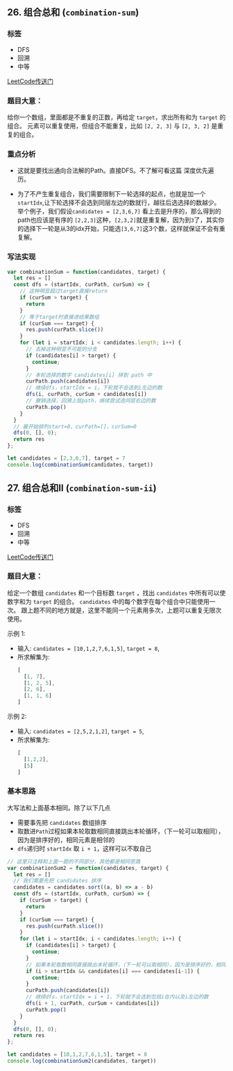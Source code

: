 ## 26. 组合总和 (`combination-sum`)

### 标签
* DFS
* 回溯
* 中等

[LeetCode传送门](https://leetcode-cn.com/problems/combination-sum/)

### 题目大意：
给你一个数组，里面都是不重复的正数，再给定 `target`，求出所有和为 `target` 的组合。 元素可以重复使用，但组合不能重复，比如 `[2, 2, 3]` 与 `[2, 3, 2]` 是重复的组合。

### 重点分析
* 这就是要找出通向合法解的Path。直接DFS。不了解可看这篇 深度优先遍历。

* 为了不产生重复组合，我们需要限制下一轮选择的起点，也就是加一个 `startIdx`,让下轮选择不会选到同层左边的数就行，越往后选选择的数越少。举个例子，我们假设`candidates = [2,3,6,7]` 看上去是升序的，那么得到的path也应该是有序的 `[2,2,3]`这种，`[2,3,2]`就是重复解，因为到`3`了，其实你的选择下一轮是从3的idx开始，只能选`[3,6,7]`这3个数，这样就保证不会有重复解。

### 写法实现
```JavaScript
var combinationSum = function(candidates, target) {
  let res = []
  const dfs = (startIdx, curPath, curSum) => {
    // 这种明显超过target直接return
    if (curSum > target) {
      return
    }
    // 等于target时直接进结果数组
    if (curSum === target) {
      res.push(curPath.slice())
    }
    for (let i = startIdx; i < candidates.length; i++) {
      // 去掉这种明显不可能的分支
      if (candidates[i] > target) {
        continue;
      }
      // 本轮选择的数字 candidates[i] 拼到 path 中
      curPath.push(candidates[i])
      // 继续dfs，startIdx = i，下轮就不会选到i左边的数
      dfs(i, curPath, curSum + candidates[i])
      // 撤销选择，回溯上层path，继续尝试选同层右边的数
      curPath.pop()
    }
  }
  // 最开始排列start=0，curPath=[]，curSum=0
  dfs(0, [], 0);
  return res
};

let candidates = [2,3,6,7], target = 7
console.log(combinationSum(candidates, target))
```

## 27. 组合总和II (`combination-sum-ii`)
### 标签
* DFS
* 回溯
* 中等

[LeetCode传送门](https://leetcode-cn.com/problems/combination-sum-ii/)

### 题目大意：
给定一个数组 `candidates` 和一个目标数 `target` ，找出 `candidates` 中所有可以使数字和为 `target` 的组合。
`candidates` 中的每个数字在每个组合中只能使用一次。
跟上题不同的地方就是，这里不能同一个元素用多次，上题可以重复无限次使用。

示例 1:
* 输入: `candidates = [10,1,2,7,6,1,5]`, `target = 8`,
* 所求解集为:
  ```JavaScript
  [
    [1, 7],
    [1, 2, 5],
    [2, 6],
    [1, 1, 6]
  ]
  ```

示例 2:
* 输入: `candidates = [2,5,2,1,2]`, `target = 5`,
* 所求解集为:
  ```JavaScript
  [
    [1,2,2],
    [5]
  ]
  ```

### 基本思路
大写法和上面基本相同。除了以下几点

* 需要事先把 `candidates` 数组排序
* 取数进`Path`过程如果本轮取数相同直接跳出本轮循环，（下一轮可以取相同），因为是排序好的，相同元素是相邻的
* `dfs`递归时 `startIdx` 取 `i + 1`，这样可以不取自己

```JavaScript
// 这里只注释和上面一题的不同部分，其他都是相同思路
var combinationSum2 = function(candidates, target) {
  let res = []
  // 我们需要先把 candidates 排序
  candidates = candidates.sort((a, b) => a - b)
  const dfs = (startIdx, curPath, curSum) => {
    if (curSum > target) {
      return
    }
    if (curSum === target) {
      res.push(curPath.slice())
    }
    for (let i = startIdx; i < candidates.length; i++) {
      if (candidates[i] > target) {
        continue;
      }
      // 如果本轮取数相同直接跳出本轮循环，（下一轮可以取相同），因为是排序好的，相同元素是相邻的
      if (i > startIdx && candidates[i] === candidates[i-1]) {
        continue;
      }
      curPath.push(candidates[i])
      // 继续dfs，startIdx = i + 1，下轮就不会选到包括i在内以及i左边的数
      dfs(i + 1, curPath, curSum + candidates[i])
      curPath.pop()
    }
  }
  dfs(0, [], 0);
  return res
};

let candidates = [10,1,2,7,6,1,5], target = 8
console.log(combinationSum2(candidates, target))
```
